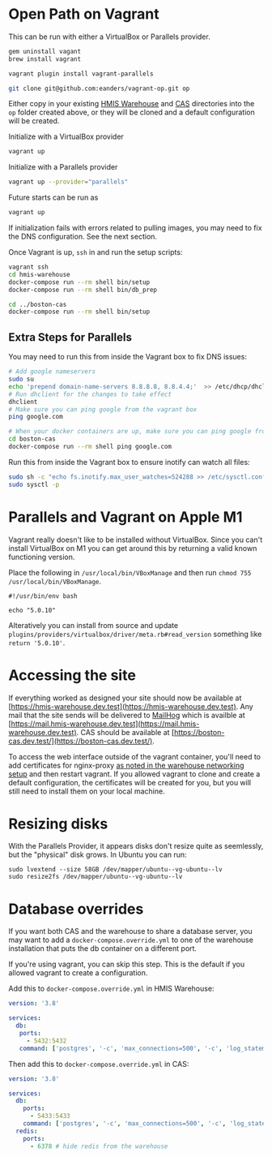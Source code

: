 # Open Path on Vagrant
This can be run with either a VirtualBox or Parallels provider.

```bash
gem uninstall vagant
brew install vagrant

vagrant plugin install vagrant-parallels

git clone git@github.com:eanders/vagrant-op.git op
```
Either copy in your existing [HMIS Warehouse](http://github.com/greenriver/hmis-warehouse) and [CAS](http://github.com/greenriver/boston-cas) directories into the `op` folder created above, or they will be cloned and a default configuration will be created.

Initialize with a VirtualBox provider
```bash
vagrant up
```

Initialize with a Parallels provider
```bash
vagrant up --provider="parallels"
```

Future starts can be run as
```bash
vagrant up
```

If initialization fails with errors related to pulling images, you may need to fix the DNS configuration. See the next section.


Once Vagrant is up, `ssh` in and run the setup scripts:
```sh
vagrant ssh
cd hmis-warehouse
docker-compose run --rm shell bin/setup
docker-compose run --rm shell bin/db_prep

cd ../boston-cas
docker-compose run --rm shell bin/setup
```

## Extra Steps for Parallels

You may need to run this from inside the Vagrant box to fix DNS issues:

```sh
# Add google nameservers
sudo su
echo 'prepend domain-name-servers 8.8.8.8, 8.8.4.4;'  >> /etc/dhcp/dhclient.conf
# Run dhclient for the changes to take effect
dhclient
# Make sure you can ping google from the vagrant box
ping google.com

# When your docker containers are up, make sure you can ping google from inside them
cd boston-cas
docker-compose run --rm shell ping google.com
```

Run this from inside the Vagrant box to ensure inotify can watch all files:

```sh
sudo sh -c "echo fs.inotify.max_user_watches=524288 >> /etc/sysctl.conf"
sudo sysctl -p
```


# Parallels and Vagrant on Apple M1
Vagrant really doesn't like to be installed without VirtualBox. Since you can't install VirtualBox on M1 you can get around this by returning a valid known functioning version.

Place the following in `/usr/local/bin/VBoxManage` and then run `chmod 755 /usr/local/bin/VBoxManage`.

```
#!/usr/bin/env bash

echo "5.0.10"
```

Alteratively you can install from source and update `plugins/providers/virtualbox/driver/meta.rb#read_version` something like `return '5.0.10'`.

# Accessing the site

If everything worked as designed your site should now be available at [https://hmis-warehouse.dev.test](https://hmis-warehouse.dev.test).  Any mail that the site sends will be delivered to [MailHog](https://github.com/mailhog/MailHog) which is availble at [https://mail.hmis-warehouse.dev.test](https://mail.hmis-warehouse.dev.test). CAS should be available at [https://boston-cas.dev.test/](https://boston-cas.dev.test/).

To access the web interface outside of the vagrant container, you'll need to add certificates for nginx-proxy [as noted in the warehouse networking setup](https://github.com/greenriver/hmis-warehouse/blob/production/docs/developer-networking.md#certificate) and then restart vagrant. If you allowed vagrant to clone
and create a default configuration, the certificates will be created for you,
but you will still need to install them on your local machine.

# Resizing disks
With the Parallels Provider, it appears disks don't resize quite as seemlessly, but the "physical" disk grows.  In Ubuntu you can run:
```
sudo lvextend --size 58GB /dev/mapper/ubuntu--vg-ubuntu--lv
sudo resize2fs /dev/mapper/ubuntu--vg-ubuntu--lv
```

# Database overrides

If you want both CAS and the warehouse to share a database server, you may want to add a `docker-compose.override.yml` to one of the warehouse installation that puts the db container on a different port.

If you're using vagrant, you can skip this step. This is the default if you allowed vagrant to create a configuration.


Add this to `docker-compose.override.yml` in HMIS Warehouse:
```yaml
version: '3.8'

services:
  db:
   ports:
     - 5432:5432
   command: ['postgres', '-c', 'max_connections=500', '-c', 'log_statement=all', '-c', 'port=5432']
```

Then add this to `docker-compose.override.yml` in CAS:
```yaml
version: '3.8'

services:
  db:
    ports:
      - 5433:5433
    command: ['postgres', '-c', 'max_connections=500', '-c', 'log_statement=all', '-c', 'port=5433']
  redis:
    ports:
      - 6378 # hide redis from the warehouse
```
